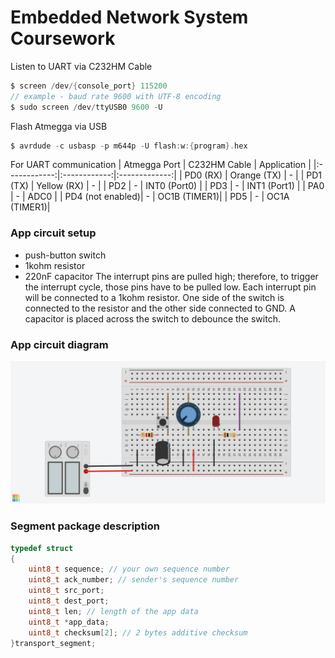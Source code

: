 # Embedded Network System Coursework

Listen to UART via C232HM Cable
```c
$ screen /dev/{console_port} 115200
// example - baud rate 9600 with UTF-8 encoding
$ sudo screen /dev/ttyUSB0 9600 -U
```

Flash Atmegga via USB
```c
$ avrdude -c usbasp -p m644p -U flash:w:{program}.hex
```

For UART communication 
| Atmegga Port | C232HM Cable | Application   |
|:------------:|:------------:|:-------------:|
| PD0 (RX)     | Orange (TX)  |      -        |
| PD1 (TX)     | Yellow (RX)  |      -        |
| PD2          |     -        |  INT0 (Port0) |
| PD3          |     -        |  INT1 (Port1) |
| PA0          |     -        |  ADC0         |
| PD4 (not enabled)|     -    |  OC1B (TIMER1)|
| PD5          |     -        |  OC1A (TIMER1)|



### App circuit setup
- push-button switch
- 1kohm resistor
- 220nF capacitor
The interrupt pins are pulled high; therefore, to trigger the interrupt cycle, those pins have to be pulled low. Each interrupt pin will be connected to a 1kohm resistor. One side of the switch is connected to the resistor and the other side connected to GND. A capacitor is placed across the switch to debounce the switch.

### App circuit diagram
<img src=../app_circuit_diagram.png>

<br>

### Segment package description

```C
typedef struct
{
    uint8_t sequence; // your own sequence number
    uint8_t ack_number; // sender's sequence number
    uint8_t src_port;
    uint8_t dest_port;
    uint8_t len; // length of the app data
    uint8_t *app_data;
    uint8_t checksum[2]; // 2 bytes additive checksum
}transport_segment;
```
